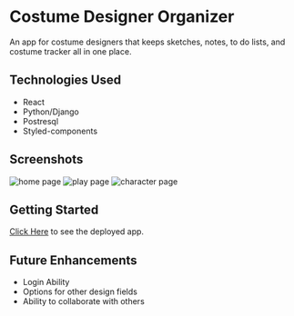 # Costume Designer Organizer

An app for costume designers that keeps sketches, notes, to do lists, and costume tracker all in one place.

## Technologies Used

* React
* Python/Django
* Postresql
* Styled-components

## Screenshots

![home page](https://i.imgur.com/otKjBex.png)
![play page](https://i.imgur.com/GxvMJP4.png)
![character page](https://i.imgur.com/4BMNfhP.png)

## Getting Started

[Click Here](https://vibrant-boyd-ddc6cc.netlify.app/) to see the deployed app.

## Future Enhancements

* Login Ability
* Options for other design fields
* Ability to collaborate with others
